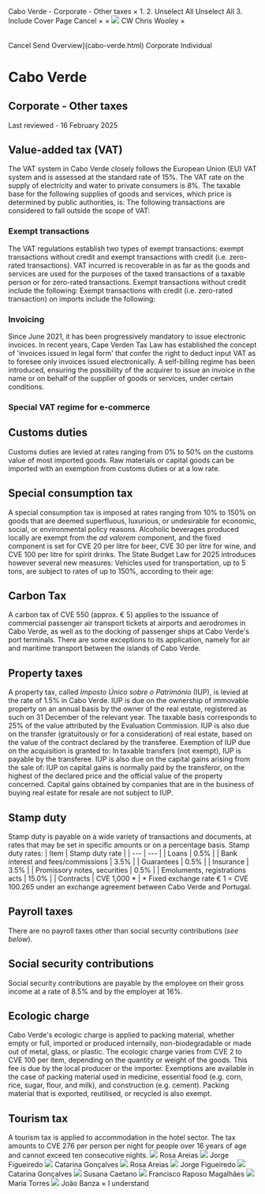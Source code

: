 Cabo Verde - Corporate - Other taxes
×
1.
2.
Unselect All
Unselect All
3.
Include Cover Page
Cancel
×
×
![](-/media/world-wide-tax-summaries/attachments/global---chris-wooley.ashx%3Frev=ac5e5f3223b34096b1afc2a6009c7320&revision=ac5e5f32-23b3-4096-b1af-c2a6009c7320&hash=859B7ADC84DC2CBEC9760E9E6EE7DE6D0A8BFCDF)
CW
Chris Wooley
×
######
Cancel
Send
Overview](cabo-verde.html)
Corporate
Individual
# Cabo Verde
## Corporate - Other taxes
Last reviewed - 16 February 2025
## Value-added tax (VAT)
The VAT system in Cabo Verde closely follows the European Union (EU) VAT system and is assessed at the standard rate of 15%.
The VAT rate on the supply of electricity and water to private consumers is 8%.
The taxable base for the following supplies of goods and services, which price is determined by public authorities, is:
The following transactions are considered to fall outside the scope of VAT:
### Exempt transactions
The VAT regulations establish two types of exempt transactions: exempt transactions without credit and exempt transactions with credit (i.e. zero-rated transactions). VAT incurred is recoverable in as far as the goods and services are used for the purposes of the taxed transactions of a taxable person or for zero-rated transactions.
Exempt transactions without credit include the following:
Exempt transactions with credit (i.e. zero-rated transaction) on imports include the following:
### **Invoicing**
Since June 2021, it has been progressively mandatory to issue electronic invoices.
In recent years, Cape Verden Tax Law has established the concept of 'invoices issued in legal form' that confer the right to deduct input VAT as to foresee only invoices issued electronically.
A self-billing regime has been introduced, ensuring the possibility of the acquirer to issue an invoice in the name or on behalf of the supplier of goods or services, under certain conditions.
### Special VAT regime for e-commerce
## Customs duties
Customs duties are levied at rates ranging from 0% to 50% on the customs value of most imported goods.
Raw materials or capital goods can be imported with an exemption from customs duties or at a low rate.
## Special consumption tax
A special consumption tax is imposed at rates ranging from 10% to 150% on goods that are deemed superfluous, luxurious, or undesirable for economic, social, or environmental policy reasons.
Alcoholic beverages produced locally are exempt from the *ad valorem* component, and the fixed component is set for CVE 20 per litre for beer, CVE 30 per litre for wine, and CVE 100 per litre for spirit drinks.
The State Budget Law for 2025 introduces however several new measures:
Vehicles used for transportation, up to 5 tons, are subject to rates of up to 150%, according to their age:
## Carbon Tax
A carbon tax of CVE 550 (approx. € 5) applies to the issuance of commercial passenger air transport tickets at airports and aerodromes in Cabo Verde, as well as to the docking of passenger ships at Cabo Verde's port terminals.
There are some exceptions to its application, namely for air and maritime transport between the islands of Cabo Verde.
## Property taxes
A property tax, called *Imposto Único sobre o Património* (IUP), is levied at the rate of 1.5% in Cabo Verde.
IUP is due on the ownership of immovable property on an annual basis by the owner of the real estate, registered as such on 31 December of the relevant year. The taxable basis corresponds to 25% of the value attributed by the Evaluation Commission.
IUP is also due on the transfer (gratuitously or for a consideration) of real estate, based on the value of the contract declared by the transferee.
Exemption of IUP due on the acquisition is granted to:
In taxable transfers (not exempt), IUP is payable by the transferee.
IUP is also due on the capital gains arising from the sale of:
IUP on capital gains is normally paid by the transferor, on the highest of the declared price and the official value of the property concerned.
Capital gains obtained by companies that are in the business of buying real estate for resale are not subject to IUP.
## Stamp duty
Stamp duty is payable on a wide variety of transactions and documents, at rates that may be set in specific amounts or on a percentage basis.
Stamp duty rates:
| Item | Stamp duty rate |
| --- | --- |
| Loans | 0.5% |
| Bank interest and fees/commissions | 3.5% |
| Guarantees | 0.5% |
| Insurance | 3.5% |
| Promissory notes, securities | 0.5% |
| Emoluments, registrations acts | 15.0% |
| Contracts | CVE 1,000 \* |
\* Fixed exchange rate € 1 = CVE 100.265 under an exchange agreement between Cabo Verde and Portugal.
## Payroll taxes
There are no payroll taxes other than social security contributions (*see below*).
## Social security contributions
Social security contributions are payable by the employee on their gross income at a rate of 8.5% and by the employer at 16%.
## Ecologic charge
Cabo Verde's ecologic charge is applied to packing material, whether empty or full, imported or produced internally, non-biodegradable or made out of metal, glass, or plastic.
The ecologic charge varies from CVE 2 to CVE 100 per item, depending on the quantity or weight of the goods.
This fee is due by the local producer or the importer.
Exemptions are available in the case of packing material used in medicine, essential food (e.g. corn, rice, sugar, flour, and milk), and construction (e.g. cement). Packing material that is exported, reutilised, or recycled is also exempt.
## Tourism tax
A tourism tax is applied to accommodation in the hotel sector. The tax amounts to CVE 276 per person per night for people over 16 years of age and cannot exceed ten consecutive nights.
![](-/media/world-wide-tax-summaries/caboverderosa-areiasportugalrosaareiasrosajpg20230125145506588jfif20240301114439293.ashx%3Frev=6fd98e4cda2346868f3bf388ded2a56b&revision=6fd98e4c-da23-4686-8f3b-f388ded2a56b&hash=06F24181F332E7591FFC50FE9BDB1E828F826C6E)
Rosa Areias
![](-/media/world-wide-tax-summaries/caboverdejorge-figueiredoportugaljorgefigueiredofigueiredopng20230125150326001png20240301114115627.ashx%3Frev=19cb317d02904565a7712039802d7de5&revision=19cb317d-0290-4565-a771-2039802d7de5&hash=0B2B5E9830692ABD2CA860B3E6E76AF8212741C3)
Jorge Figueiredo
![](-/media/world-wide-tax-summaries/20240301113657099.ashx%3Frev=e28598eb4842449bb59695bda7e1e542&revision=e28598eb-4842-449b-b596-95bda7e1e542&hash=FBE23F47F26CBAAF04ADF0D3D9BC823CCDD82780)
Catarina Gonçalves
![](-/media/world-wide-tax-summaries/caboverderosa-areiasportugalrosaareiasrosajpg20230125145506588jfif20240301114439293.ashx%3Frev=6fd98e4cda2346868f3bf388ded2a56b&revision=6fd98e4c-da23-4686-8f3b-f388ded2a56b&hash=06F24181F332E7591FFC50FE9BDB1E828F826C6E)
Rosa Areias
![](-/media/world-wide-tax-summaries/caboverdejorge-figueiredoportugaljorgefigueiredofigueiredopng20230125150326001png20240301114115627.ashx%3Frev=19cb317d02904565a7712039802d7de5&revision=19cb317d-0290-4565-a771-2039802d7de5&hash=0B2B5E9830692ABD2CA860B3E6E76AF8212741C3)
Jorge Figueiredo
![](-/media/world-wide-tax-summaries/20240301113657099.ashx%3Frev=e28598eb4842449bb59695bda7e1e542&revision=e28598eb-4842-449b-b596-95bda7e1e542&hash=FBE23F47F26CBAAF04ADF0D3D9BC823CCDD82780)
Catarina Gonçalves
![](-/media/world-wide-tax-summaries/attachments/cabo-verde---susana-caetano.ashx%3Frev=4486d26cf4b2432d9c31e0db1d920531&revision=4486d26c-f4b2-432d-9c31-e0db1d920531&hash=884541ABCE3AFC987D8B586F218FC67A33F5EA9A)
Susana Caetano
![](-/media/world-wide-tax-summaries/attachments/cabo-verde---francisco_magalhaes.ashx%3Frev=35565895f19840389498fd2f3494ca4d&revision=35565895-f198-4038-9498-fd2f3494ca4d&hash=2C21353886941ECB16E367B4EF80CB9DD3C10B98)
Francisco Raposo Magalhães
![](-/media/world-wide-tax-summaries/attachments/cabo-verde---maria-torres.ashx%3Frev=f4b9a6ea3ac24fec8dc384ee4b0f652c&revision=f4b9a6ea-3ac2-4fec-8dc3-84ee4b0f652c&hash=274154E0B5393F1DC09726CB8B35B430CD229303)
Maria Torres
![](-/media/world-wide-tax-summaries/attachments/cabo-verde---joo_banza.ashx%3Frev=60eef4d55c1e4f12ab5e7e016209a0ab&revision=60eef4d5-5c1e-4f12-ab5e-7e016209a0ab&hash=A581E1966BD56963657B79D0449E33996899CBC2)
João Banza
×
I understand
